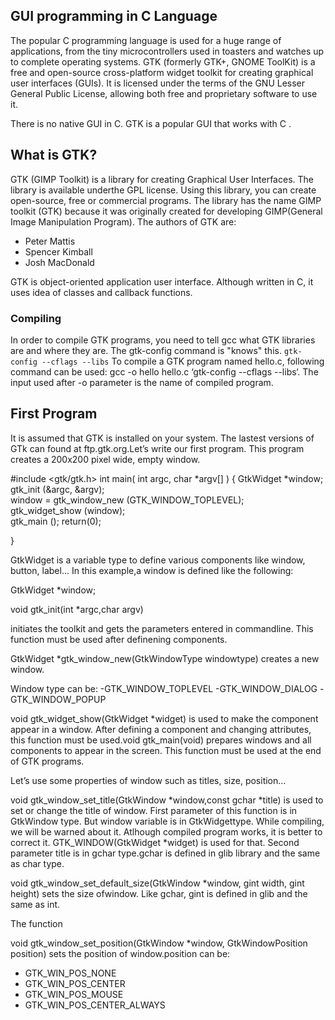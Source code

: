 ## GUI programming in C Language

The popular C programming language is used for a huge range of applications,
from the tiny microcontrollers used in toasters and watches up to complete
operating systems. GTK (formerly GTK+, GNOME ToolKit) is a free and open-source cross-platform widget toolkit for creating graphical user interfaces (GUIs). It is licensed under the terms of the GNU Lesser General Public License, allowing both free and proprietary software to use it.

There is no native GUI in C. GTK is a popular GUI that works with C .

## What is GTK?
GTK (GIMP Toolkit) is a library for creating Graphical User Interfaces. The library is available underthe GPL license. Using this library, you can create open-source, free or commercial programs.
The library has the name GIMP toolkit (GTK) because it was originally created for developing GIMP(General Image Manipulation Program). 
The authors of GTK are:
-  Peter Mattis
-  Spencer Kimball
-  Josh MacDonald

GTK is object-oriented application user interface. Although written in C, it uses idea of classes and callback functions.

### Compiling
In order to compile GTK programs, you need to tell gcc what GTK libraries are and where they are. The gtk-config command is "knows" this.
``` gtk-config --cflags --libs ```
To compile a GTK program named hello.c, following command can be used: gcc -o hello hello.c ‘gtk-config --cflags --libs‘.
The input used after -o parameter is the name of compiled program. 

## First Program 
It is assumed that GTK is installed on your system. The lastest versions of GTk can found at ftp.gtk.org.Let’s write our first program. 
This program creates a 200x200 pixel wide, empty window.

#include <gtk/gtk.h>
int main( int   argc,          char *argv[] )
{ 
  GtkWidget *window;   
  gtk_init (&argc, &argv);    
  window = gtk_window_new (GTK_WINDOW_TOPLEVEL);  
  gtk_widget_show  (window);    
  gtk_main ();
  return(0);
  
}

GtkWidget is a variable type to define various components like window, button, label... 
In this example,a window is defined like the following:

GtkWidget *window;

void gtk_init(int *argc,char argv) 

initiates the toolkit and gets the parameters entered in commandline. This function must be used after definening components.

GtkWidget *gtk_window_new(GtkWindowType windowtype) creates a new window.

Window type can be:
-GTK_WINDOW_TOPLEVEL
-GTK_WINDOW_DIALOG
-GTK_WINDOW_POPUP

void gtk_widget_show(GtkWidget *widget) is used to make the component appear in a window. After defining a component and changing attributes, this function must be used.void gtk_main(void) prepares windows and all components to appear in the screen. This function must be used at the end of GTK programs.

Let’s use some properties of window such as titles, size, position...

void gtk_window_set_title(GtkWindow *window,const gchar *title) is used to set or change the title of window. 
First parameter of this function is in GtkWindow type. But window variable is in GtkWidgettype. While compiling, we will be warned about it. Atlhough compiled program works, it is better to correct it. GTK_WINDOW(GtkWidget *widget) is used for that.
Second parameter title is in gchar type.gchar is defined in glib library and the same as char type.

void gtk_window_set_default_size(GtkWindow *window, gint width, gint height) sets the size ofwindow. Like gchar, gint is defined in glib and the same as int.

The function

void gtk_window_set_position(GtkWindow *window, GtkWindowPosition position)
sets the position of window.position can be:
- GTK_WIN_POS_NONE
- GTK_WIN_POS_CENTER
- GTK_WIN_POS_MOUSE
- GTK_WIN_POS_CENTER_ALWAYS

